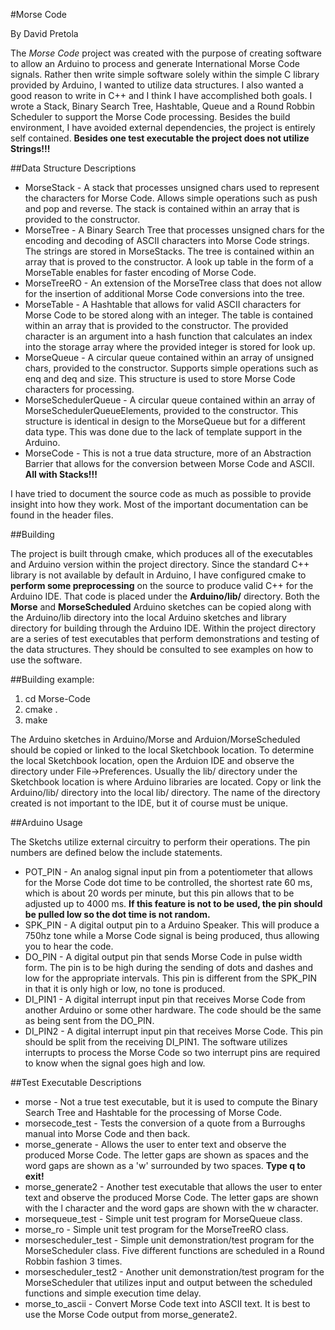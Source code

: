 #Morse Code

By David Pretola

The *Morse Code* project was created with the purpose of creating software to allow an Arduino to process and generate International Morse Code signals. Rather then write simple software solely within the simple C library provided by Arduino, I wanted to utilize data structures. I also wanted a good reason to write in C++ and I think I have accomplished both goals. I wrote a Stack, Binary Search Tree, Hashtable, Queue and a Round Robbin Scheduler to support the Morse Code processing. Besides the build environment, I have avoided external dependencies, the project is entirely self contained. **Besides one test executable the project does not utilize Strings!!!**

##Data Structure Descriptions

* MorseStack - A stack that processes unsigned chars used to represent the characters for Morse Code. Allows simple operations such as push and pop and reverse. The stack is contained within an array that is provided to the constructor.
* MorseTree - A Binary Search Tree that processes unsigned chars for the encoding and decoding of ASCII characters into Morse Code strings. The strings are stored in MorseStacks. The tree is contained within an array that is proved to the constructor. A look up table in the form of a MorseTable enables for faster encoding of Morse Code.
* MorseTreeRO - An extension of the MorseTree class that does not allow for the insertion of additional Morse Code conversions into the tree.
* MorseTable - A Hashtable that allows for valid ASCII characters for Morse Code to be stored along with an integer. The table is contained within an array that is provided to the constructor. The provided character is an argument into a hash function that calculates an index into the storage array where the provided integer is stored for look up.
* MorseQueue - A circular queue contained within an array of unsigned chars, provided to the constructor. Supports simple operations such as enq and deq and size. This structure is used to store Morse Code characters for processing.
* MorseSchedulerQueue - A circular queue contained within an array of MorseSchedulerQueueElements, provided to the constructor. This structure is identical in design to the MorseQueue but for a different data type. This was done due to the lack of template support in the Arduino. 
* MorseCode - This is not a true data structure, more of an Abstraction Barrier that allows for the conversion between Morse Code and ASCII. **All with Stacks!!!**

I have tried to document the source code as much as possible to provide insight into how they work. Most of the important documentation can be found in the header files.

##Building

The project is built through cmake, which produces all of the executables and Arduino version within the project directory. Since the standard C++ library is not available by default in Arduino, I have configured cmake to **perform some preprocessing** on the source to produce valid C++ for the Arduino IDE. That code is placed under the **Arduino/lib/** directory. Both the **Morse** and **MorseScheduled** Arduino sketches can be copied along with the Arduino/lib directory into the local Arduino sketches and library directory for building through the Arduino IDE. Within the project directory are a series of test executables that perform demonstrations and testing of the data structures. They should be consulted to see examples on how to use the software.

##Building example:

1. cd Morse-Code
2. cmake .
3. make

The Arduino sketches in Arduino/Morse and Arduion/MorseScheduled should be copied or linked to the local Sketchbook location. To determine the local Sketchbook location, open the Arduion IDE and observe the directory under File->Preferences. Usually the lib/ directory under the Sketchbook location is where Arduino libraries are located. Copy or link the Arduino/lib/ directory into the local lib/ directory. The name of the directory created is not important to the IDE, but it of course must be unique.

##Arduino Usage

The Sketchs utilize external circuitry to perform their operations. The pin numbers are defined below the include statements.

* POT_PIN - An analog signal input pin from a potentiometer that allows for the Morse Code dot time to be controlled, the shortest rate 60 ms, which is about 20 words per minute, but this pin allows that to be adjusted up to 4000 ms. **If this feature is not to be used, the pin should be pulled low so the dot time is not random.**
* SPK_PIN - A digital output pin to a Arduino Speaker. This will produce a 750hz tone while a Morse Code signal is being produced, thus allowing you to hear the code.
* DO_PIN - A digital output pin that sends Morse Code in pulse width form. The pin is to be high during the sending of dots and dashes and low for the appropriate intervals. This pin is different from the SPK_PIN in that it is only high or low, no tone is produced.
* DI_PIN1 - A digital interrupt input pin that receives Morse Code from another Arduino or some other hardware. The code should be the same as being sent from the DO_PIN.
* DI_PIN2 - A digital interrupt input pin that receives Morse Code. This pin should be split from the receiving DI_PIN1. The software utilizes interrupts to process the Morse Code so two interrupt pins are required to know when the signal goes high and low.

##Test Executable Descriptions

* morse - Not a true test executable, but it is used to compute the Binary Search Tree and Hashtable for the processing of Morse Code.
* morsecode_test - Tests the conversion of a quote from a Burroughs manual into Morse Code and then back.
* morse_generate - Allows the user to enter text and observe the produced Morse Code. The letter gaps are shown as spaces and the word gaps are shown as a 'w' surrounded by two spaces. **Type q to exit!**
* morse_generate2 - Another test executable that allows the user to enter text and observe the produced Morse Code. The letter gaps are shown with the l character and the word gaps are shown with the w character.
* morsequeue_test - Simple unit test program for MorseQueue class.
* morse_ro - Simple unit test program for the MorseTreeRO class.
* morsescheduler_test - Simple unit demonstration/test program for the MorseScheduler class. Five different functions are scheduled in a Round Robbin fashion 3 times.
* morsescheduler_test2 - Another unit demonstration/test program for the MorseScheduler that utilizes input and output between the scheduled functions and simple execution time delay.
* morse_to_ascii - Convert Morse Code text into ASCII text. It is best to use the Morse Code output from morse_generate2.
